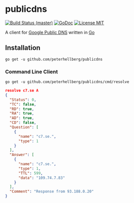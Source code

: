 # publicdns

[![Build Status (master)](https://travis-ci.org/peterhellberg/publicdns.svg?branch=master)](https://travis-ci.org/peterhellberg/publicdns)
[![GoDoc](https://img.shields.io/badge/godoc-reference-blue.svg?style=flat)](https://godoc.org/github.com/peterhellberg/publicdns)
[![License MIT](https://img.shields.io/badge/license-MIT-lightgrey.svg?style=flat)](https://github.com/peterhellberg/publicdns/blob/master/LICENSE)

A client for [Google Public DNS](https://dns.google.com/query) written in [Go](https://golang.org/)

## Installation

```
go get -u github.com/peterhellberg/publicdns
```

### Command Line Client

```
go get -u github.com/peterhellberg/publicdns/cmd/resolve
```

```json
resolve c7.se A
{
  "Status": 0,
  "TC": false,
  "RD": true,
  "RA": true,
  "AD": true,
  "CD": false,
  "Question": [
    {
      "name": "c7.se.",
      "type": 1
    }
  ],
  "Answer": [
    {
      "name": "c7.se.",
      "type": 1,
      "TTL": 599,
      "data": "109.74.7.83"
    }
  ],
  "Comment": "Response from 93.188.0.20"
}
```
